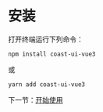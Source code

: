 # 安装

打开终端运行下列命令：

```
npm install coast-ui-vue3
```

或

```
yarn add coast-ui-vue3
```

下一节：[开始使用](#/doc/get-start)
